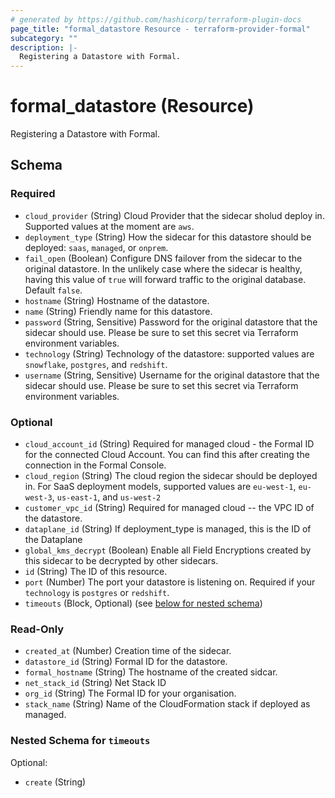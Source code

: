 ```yaml
---
# generated by https://github.com/hashicorp/terraform-plugin-docs
page_title: "formal_datastore Resource - terraform-provider-formal"
subcategory: ""
description: |-
  Registering a Datastore with Formal.
---
```


# formal_datastore (Resource)

Registering a Datastore with Formal.



<!-- schema generated by tfplugindocs -->
## Schema

### Required

- `cloud_provider` (String) Cloud Provider that the sidecar sholud deploy in. Supported values at the moment are `aws`.
- `deployment_type` (String) How the sidecar for this datastore should be deployed: `saas`, `managed`, or `onprem`.
- `fail_open` (Boolean) Configure DNS failover from the sidecar to the original datastore. In the unlikely case where the sidecar is healthy, having this value of `true` will forward traffic to the original database. Default `false`.
- `hostname` (String) Hostname of the datastore.
- `name` (String) Friendly name for this datastore.
- `password` (String, Sensitive) Password for the original datastore that the sidecar should use. Please be sure to set this secret via Terraform environment variables.
- `technology` (String) Technology of the datastore: supported values are `snowflake`, `postgres`, and `redshift`.
- `username` (String, Sensitive) Username for the original datastore that the sidecar should use. Please be sure to set this secret via Terraform environment variables.

### Optional

- `cloud_account_id` (String) Required for managed cloud - the Formal ID for the connected Cloud Account. You can find this after creating the connection in the Formal Console.
- `cloud_region` (String) The cloud region the sidecar should be deployed in. For SaaS deployment models, supported values are `eu-west-1`, `eu-west-3`, `us-east-1`, and `us-west-2`
- `customer_vpc_id` (String) Required for managed cloud -- the VPC ID of the datastore.
- `dataplane_id` (String) If deployment_type is managed, this is the ID of the Dataplane
- `global_kms_decrypt` (Boolean) Enable all Field Encryptions created by this sidecar to be decrypted by other sidecars.
- `id` (String) The ID of this resource.
- `port` (Number) The port your datastore is listening on. Required if your `technology` is `postgres` or `redshift`.
- `timeouts` (Block, Optional) (see [below for nested schema](#nestedblock--timeouts))

### Read-Only

- `created_at` (Number) Creation time of the sidecar.
- `datastore_id` (String) Formal ID for the datastore.
- `formal_hostname` (String) The hostname of the created sidcar.
- `net_stack_id` (String) Net Stack ID
- `org_id` (String) The Formal ID for your organisation.
- `stack_name` (String) Name of the CloudFormation stack if deployed as managed.

<a id="nestedblock--timeouts"></a>
### Nested Schema for `timeouts`

Optional:

- `create` (String)


